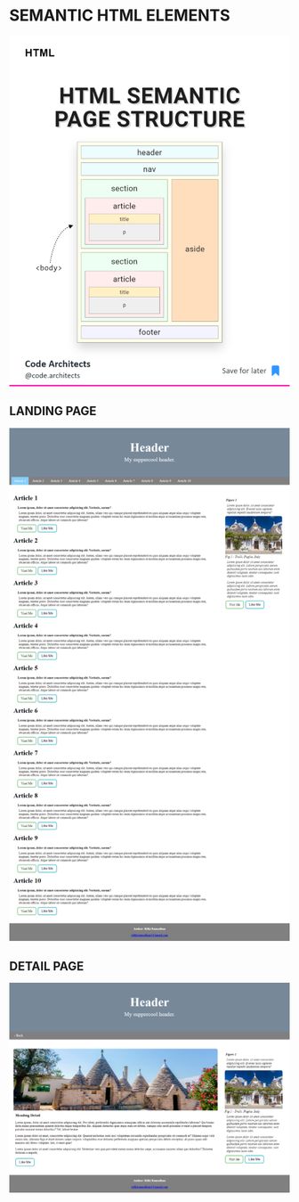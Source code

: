 # SEMANTIC HTML ELEMENTS

![](./screenshot/semantic.png)

## LANDING PAGE

![](./screenshot/landing.png)

## DETAIL PAGE

![](./screenshot/detail.png)

